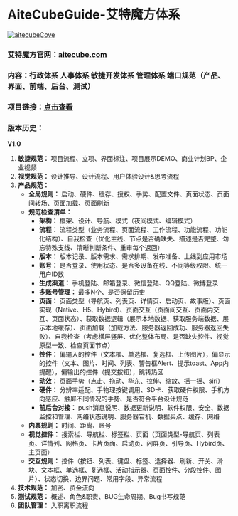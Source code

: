# AiteCubeGuide-艾特魔方体系

[![aitecubeCove](http://function.jiangdong.me/2018-08-28-aitecubeCover.jpg)](http://www.aitecube.com/)

### 艾特魔方官网：[aitecube.com](http://www.aitecube.com/)

### 内容：行政体系 人事体系 敏捷开发体系 管理体系 端口规范（产品、界面、前端、后台、测试）

### 项目链接：[点击查看](http://www.aitecube.com/guide/#g=1&p=%E9%A1%B9%E7%9B%AE%E6%B5%81%E7%A8%8B)

### 版本历史：

**V1.0**

1. **敏捷规范：** 项目流程、立项、界面标注、项目展示DEMO、商业计划BP、企业视频
2. **视觉规范：** 设计推导、设计流程、用户体验设计&思考流程
3. **产品规范：**
    * **全局规则：** 启动、硬件、缓存、授权、手势、配置文件、页面状态、页面间转场、页面加载、页面刷新
    * **规范检查清单：**
        * **架构：** 框架、设计、导航、模式（夜间模式、编辑模式）
        * **流程：** 流程类型（业务流程、页面流程、工作流程、功能流程、功能化结构）、自我检查（优化主线、节点是否确缺失、描述是否完整、勿忘特殊支线、清晰判断条件、重审每个返回） 
        * **版本：** 版本记录、版本需求、需求排期、发布准备、上线到应用市场
        * **账号：** 是否登录、使用状态、是否多设备在线、不同等级权限、统一用户ID数
        * **生成渠道：** 手机登陆、邮箱登录、微信登陆、QQ登陆、微博登录
        * **多账号管理：** 最多N个、是否保留历史
        * **页面：** 页面类型（导航页、列表页、详情页、启动页、故事版）、页面实现（Native、H5、Hybird）、页面交互（页面间交互、页面内交互、页面状态）、获取数据逻辑（展示本地数据、获取服务端数据、展示本地缓存）、页面加载（加载方法、服务器返回成功、服务器返回失败）、自我检查（考虑横屏竖屏、优化整体布局、是否缺失控件、视觉原型一致、检查页面节点）
        * **控件：** 偏输入的控件（文本框、单选框、复选框、上传图片），偏显示的控件（文本、图片、时间、列表、警告框Alert、提示toast、App内提醒），偏输出的控件（提交按钮），跳转热区
        * **动效：** 页面手势（点击、拖动、华东、拉伸、缩放、摇一摇、siri）
        * **硬件：** 分辨率适配、手物理按键调用、SD卡、获取硬件权限、手机方向感应、触屏不同情况的手势、是否符合平台设计规范
        * **前后台对接：** push消息说明、数据更新说明、软件权限、安全、数据监控和管理、网络状态说明、服务器宕机、数据买点、缓存、网络
   * **内禀规则：** 时间、距离、账号
   * **视觉控件：** 搜索栏、导航栏、标签栏、页面（页面类型-导航页、列表页、详情列、网格页、卡片页面、启动页、闪屏页、引导页、Hybird页、主页面）
   * **交互规则：** 控件（按钮、列表、键盘、标签、选择器、刷新、开关、滑块、文本框、单选框、复选框、活动指示器、页面控件、分段控件、图片）、状态切换、边界问题、常用字段、异常流程
4. **技术规范：** 加密、资金流向
5. **测试规范：** 概述、角色&职责、BUG生命周期、Bug书写规范
6. **团队管理：** 入职离职流程

